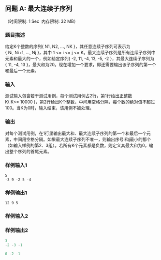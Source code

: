 ## 问题 A: 最大连续子序列
（时间限制: 1 Sec  内存限制: 32 MB）

### 题目描述
给定K个整数的序列{ N1, N2, ..., NK }，其任意连续子序列可表示为{ Ni, Ni+1, ..., Nj }，其中 1 <= i <= j <= K。最大连续子序列是所有连续子序列中元素和最大的一个，例如给定序列{ -2, 11, -4, 13, -5, -2 }，其最大连续子序列为{ 11, -4, 13 }，最大和为20。现在增加一个要求，即还需要输出该子序列的第一个和最后一个元素。
### 输入
测试输入包含若干测试用例，每个测试用例占2行，第1行给出正整数K( K<= 10000 )，第2行给出K个整数，中间用空格分隔，每个数的绝对值不超过100。当K为0时，输入结束，该用例不被处理。
### 输出
对每个测试用例，在1行里输出最大和、最大连续子序列的第一个和最后一个元素，中间用空格分隔。如果最大连续子序列不唯一，则输出序号i和j最小的那个（如输入样例的第2、3组）。若所有K个元素都是负数，则定义其最大和为0，输出整个序列的首尾元素。

### 样例输入1

```
5
-3 9 -2 5 -4
```

### 样例输出1

```
12 9 5
```

### 样例输入2

### 样例输出2

```jsx
3
-2 -3 -1
```

```jsx
0 -2 -1
```